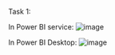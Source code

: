 Task 1:

In Power BI service:
![image](https://github.com/user-attachments/assets/3c7be4e3-329e-4be9-ad8a-1549018374c2)

In Power BI Desktop:
![image](https://github.com/user-attachments/assets/c2a19d60-f5ad-4df7-b638-02c5af1eced1)

